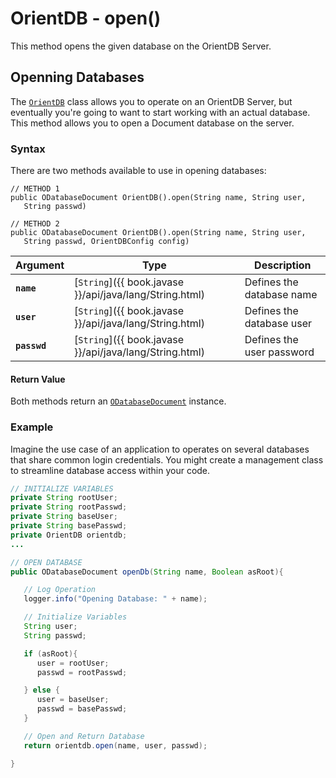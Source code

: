 
# OrientDB - open()

This method opens the given database on the OrientDB Server.

## Openning Databases

The [`OrientDB`](../OrientDB.md) class allows you to operate on an OrientDB Server, but eventually you're going to want to start working with an actual database.  This method allows you to open a Document database on the server.

### Syntax

There are two methods available to use in opening databases:

```
// METHOD 1
public ODatabaseDocument OrientDB().open(String name, String user, 
   String passwd)

// METHOD 2
public ODatabaseDocument OrientDB().open(String name, String user,
   String passwd, OrientDBConfig config)
```

| Argument | Type | Description |
|---|---|---|
| **`name`** | [`String`]({{ book.javase }}/api/java/lang/String.html) | Defines the database name |
| **`user`** | [`String`]({{ book.javase }}/api/java/lang/String.html) | Defines the database user |
| **`passwd`** | [`String`]({{ book.javase }}/api/java/lang/String.html) | Defines the user password |

#### Return Value 

Both methods return an [`ODatabaseDocument`](../ODatabaseDocument.md) instance.

### Example

Imagine the use case of an application to operates on several databases that share common login credentials.  You might create a management class to streamline database access within your code.

```java
// INITIALIZE VARIABLES
private String rootUser;
private String rootPasswd;
private String baseUser;
private String basePasswd;
private OrientDB orientdb;
...

// OPEN DATABASE
public ODatabaseDocument openDb(String name, Boolean asRoot){

   // Log Operation
   logger.info("Opening Database: " + name);

   // Initialize Variables
   String user;
   String passwd;

   if (asRoot){
      user = rootUser;
	  passwd = rootPasswd;

   } else { 
      user = baseUser;
	  passwd = basePasswd;
   }

   // Open and Return Database
   return orientdb.open(name, user, passwd);

}
```


